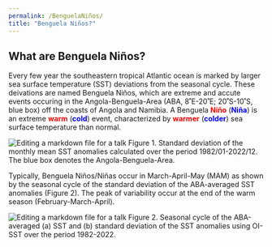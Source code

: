 ```yaml
---
permalink: /BenguelaNiños/
title: "Benguela Niños?"
---
```




## What are Benguela Niños? 
Every few year the southeastern tropical Atlantic ocean is marked by larger sea surface temperature (SST) deviations from the seasonal cycle. These deivations are named Benguela Niños, which are extreme and accute events occuring in the Angola-Benguela-Area (ABA, 8˚E-20˚E; 20˚S-10˚S, blue box) off the coasts of Angola and Namibia. A Benguela <span style="color:red">**Niño**</span> (<span style="color:blue">**Niña**</span>) is an extreme <span style="color:red"> **warm** </span> (<span style="color:blue">**cold**</span>) event, characterized by <span style="color:red">**warmer**</span> (<span style="color:blue">**colder**</span>) sea surface temperature than normal. 

![Editing a markdown file for a talk](https://raw.githubusercontent.com/aprig/arthurprigent/0fceaec02bea5651dae8e0a31bbc21b5a3605fab/_pages/figure_aba.png)
Figure 1. Standard deviation of the monthly mean SST anomalies calculated over the period 1982/01-2022/12. The blue box denotes the Angola-Benguela-Area. 

Typically, Benguela Niños/Niñas occur in March-April-May (MAM) as shown by the seasonal cycle of the standard deviation of the ABA-averaged SST anomalies (Figure 2). The peak of variability occur at the end of the warm season (February-March-April). 

![Editing a markdown file for a talk](https://raw.githubusercontent.com/aprig/arthurprigent/master/_pages/figure_seasonal_cycles.png)
Figure 2. Seasonal cycle of the ABA-averaged (a) SST and (b) standard deviation of the SST anomalies using OI-SST over the period 1982-2022. 
